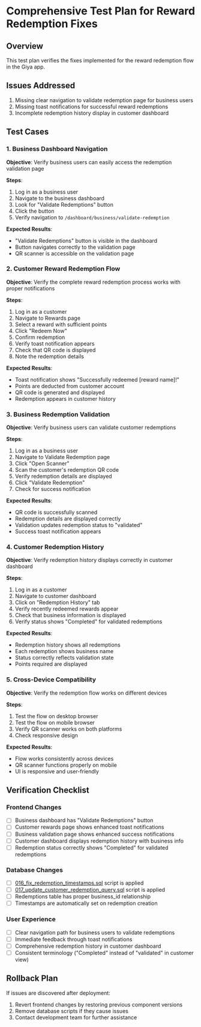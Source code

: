 # Comprehensive Test Plan for Reward Redemption Fixes

## Overview
This test plan verifies the fixes implemented for the reward redemption flow in the Giya app.

## Issues Addressed
1. Missing clear navigation to validate redemption page for business users
2. Missing toast notifications for successful reward redemptions
3. Incomplete redemption history display in customer dashboard

## Test Cases

### 1. Business Dashboard Navigation
**Objective**: Verify business users can easily access the redemption validation page

**Steps**:
1. Log in as a business user
2. Navigate to the business dashboard
3. Look for "Validate Redemptions" button
4. Click the button
5. Verify navigation to `/dashboard/business/validate-redemption`

**Expected Results**:
- "Validate Redemptions" button is visible in the dashboard
- Button navigates correctly to the validation page
- QR scanner is accessible on the validation page

### 2. Customer Reward Redemption Flow
**Objective**: Verify the complete reward redemption process works with proper notifications

**Steps**:
1. Log in as a customer
2. Navigate to Rewards page
3. Select a reward with sufficient points
4. Click "Redeem Now"
5. Confirm redemption
6. Verify toast notification appears
7. Check that QR code is displayed
8. Note the redemption details

**Expected Results**:
- Toast notification shows "Successfully redeemed [reward name]!"
- Points are deducted from customer account
- QR code is generated and displayed
- Redemption appears in customer history

### 3. Business Redemption Validation
**Objective**: Verify business users can validate customer redemptions

**Steps**:
1. Log in as a business user
2. Navigate to Validate Redemption page
3. Click "Open Scanner"
4. Scan the customer's redemption QR code
5. Verify redemption details are displayed
6. Click "Validate Redemption"
7. Check for success notification

**Expected Results**:
- QR code is successfully scanned
- Redemption details are displayed correctly
- Validation updates redemption status to "validated"
- Success toast notification appears

### 4. Customer Redemption History
**Objective**: Verify redemption history displays correctly in customer dashboard

**Steps**:
1. Log in as a customer
2. Navigate to customer dashboard
3. Click on "Redemption History" tab
4. Verify recently redeemed rewards appear
5. Check that business information is displayed
6. Verify status shows "Completed" for validated redemptions

**Expected Results**:
- Redemption history shows all redemptions
- Each redemption shows business name
- Status correctly reflects validation state
- Points required are displayed

### 5. Cross-Device Compatibility
**Objective**: Verify the redemption flow works on different devices

**Steps**:
1. Test the flow on desktop browser
2. Test the flow on mobile browser
3. Verify QR scanner works on both platforms
4. Check responsive design

**Expected Results**:
- Flow works consistently across devices
- QR scanner functions properly on mobile
- UI is responsive and user-friendly

## Verification Checklist

### Frontend Changes
- [ ] Business dashboard has "Validate Redemptions" button
- [ ] Customer rewards page shows enhanced toast notifications
- [ ] Business validation page shows enhanced success notifications
- [ ] Customer dashboard displays redemption history with business info
- [ ] Redemption status correctly shows "Completed" for validated redemptions

### Database Changes
- [ ] [016_fix_redemption_timestamps.sql](file:///c%3A/Users/User/OneDrive/Desktop/giya/scripts/016_fix_redemption_timestamps.sql) script is applied
- [ ] [017_update_customer_redemption_query.sql](file:///c%3A/Users/User/OneDrive/Desktop/giya/scripts/017_update_customer_redemption_query.sql) script is applied
- [ ] Redemptions table has proper business_id relationship
- [ ] Timestamps are automatically set on redemption creation

### User Experience
- [ ] Clear navigation path for business users to validate redemptions
- [ ] Immediate feedback through toast notifications
- [ ] Comprehensive redemption history in customer dashboard
- [ ] Consistent terminology ("Completed" instead of "validated" in customer view)

## Rollback Plan
If issues are discovered after deployment:
1. Revert frontend changes by restoring previous component versions
2. Remove database scripts if they cause issues
3. Contact development team for further assistance